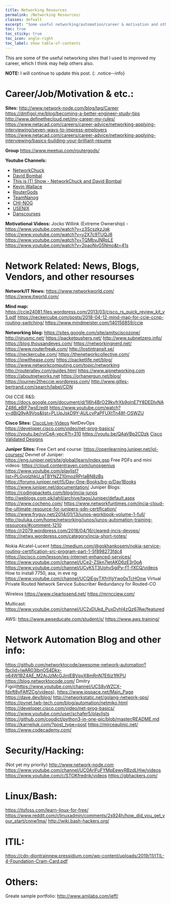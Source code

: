 ```yaml
---
title: Networking Resources
permalink: /Networking Resources/
classes: defualt
excerpt: "Some useful networking/automation/career & motivation and other sites that I used to improved my career"
toc: true
toc_sticky: true
toc_icon: angle-right
toc_label: show table-of-contents
---
```


This are some of the useful networking sites that I used to improved my career, which I think may help others also.

**NOTE:** I will continue to update this post.
{: .notice--info}

# Career/Job/Motivation & etc.: 
**Sites:**
http://www.network-node.com/blog/tag/Career
https://dmfigol.me/blog/becoming-a-better-engineer-study-tips
http://www.definethecloud.net/my-career-my-rules/
https://www.netacad.com/careers/career-advice/networking-applying-interviewing/seven-ways-to-impress-employers
https://www.netacad.com/careers/career-advice/networking-applying-interviewing/basics-building-your-brilliant-resume

**Group**
https://www.meetup.com/routergods/

**Youtube Channels:**
- [NetworkChuck](https://www.youtube.com/user/NetworkChuck/playlists)
- [David Bombal](https://www.youtube.com/c/DavidBombal/playlists)
- [This is IT! Show - NetworkChuck and David Bombal](https://www.youtube.com/c/ThisisITShowNetworkChuckandDavidBombal/videos)
- [Kevin Wallace](https://www.youtube.com/user/kwallaceccie/playlists)
- [RouterGods](https://www.youtube.com/user/routergods)
- [TeamNanog](youtube.com/user/TeamNANOG)
- [CHI-NOG](https://www.youtube.com/user/chicagonog)
- [USENIX](https://www.youtube.com/user/USENIXAssociation/videos)
- [Danscourses](https://www.youtube.com/c/danscourses/playlists)

**Motivational Videos:**
Jocko Willink (Extreme Ownership) - https://www.youtube.com/watch?v=z3ScszkzJqk
https://www.youtube.com/watch?v=y2X7c9TUQJ8
https://www.youtube.com/watch?v=TQMbvJNRpLE
https://www.youtube.com/watch?v=2paoNvG5Nmo&t=41s


# Network Related: News, Blogs, Vendors, and other resourses

**Network/IT News:**
https://www.networkworld.com/
https://www.itworld.com/

**Mind map:**
https://ccie24081.files.wordpress.com/2013/03/cisco_rs_quick_review_kit_v5.pdf
https://neckercube.com/posts/2018-04-12-mind-map-for-ccie-ccnp-routing-switching/
https://www.mindmeister.com/140156859/ccie

**Networking blog:**
https://sites.google.com/site/amitsciscozone/
http://njrusmc.net/
https://packetpushers.net/
http://www.subnetzero.info/
https://blog.thousandeyes.com/
https://networkingnerd.net/
https://www.routerfreak.com/
http://lostintransit.se/
https://neckercube.com/
https://thenetworkcollective.com/
https://ipwithease.com/
https://packetlife.net/blog/
https://www.networkcomputing.com/topic/networking
http://routeralley.com/guides.html
https://www.ajsnetworking.com
https://aboutnetworks.net
https://orhanergun.net/blog/
https://journey2theccie.wordpress.com/
http://www.gilles-bertrand.com/search/label/CDN

Old CCIE R&S:
 https://docs.google.com/document/d/1I6h4BrO29kyfrXb9olnE7Y8DEDlyNAZ486_eBlF7wsE/edit
https://www.youtube.com/watch?v=dBjQ9yA9Vos&list=PLUpJskD9Y-AULcvPaPFUXtTn48f-OSWZU

**Cisco Sites:**
[CiscoLive-Videos](https://www.ciscolive.com/global/featured-on-demand.html)
NetDevOps
https://developer.cisco.com/video/net-prog-basics/
https://youtu.be/rviCeA-vpc4?t=310
https://youtu.be/QAaVBp2CDzk
[Cisco Validated Designs](https://www.cisco.com/c/en/us/solutions/enterprise/validated-design-program/networking_solutions_products_genericcontent0900aecd80601e22.html)


**Juniper Sites:**
Free Cert and course: https://openlearning.juniper.net/jol-courses/
Devnet of Juniper: https://eng.juniper.net/site/global/learn/index.gsp
Free PDFs and mini videos: https://cloud.contentraven.com/junosgenius
https://www.youtube.com/playlist?list=PLGvolzhkU_gTBYNZZ10mozRPrIaBN8zBs
https://forums.juniper.net/t5/Day-One-Books/bg-p/Day1Books
https://www.juniper.net/documentation/
Juniper Blogs: 
https://codingpackets.com/blog/jncia-junos
http://weblogs.com.pk/jahil/archive/tags/Juniper/default.aspx
https://www.cocheno.com/
https://www.networkfuntimes.com/jncia-cloud-the-ultimate-resource-for-junipers-sdn-certification/
https://www.fryguy.net/2014/01/13/junos-workbook-volume-1-full/
http://puluka.com/home/networking/junos/junos-automation-training-resources/#comment-1210
https://r2079.wordpress.com/2018/04/16/cleared-jncis-devops/
https://netwx.wordpress.com/category/jncia-short-notes/



Nokia Alcatel-Lucent
https://medium.com/@gokhankosem/nokia-service-routing-certification-src-program-part-1-5f898273fdc4
https://ipcisco.com/lesson/ies-internet-enhanced-services/
https://www.youtube.com/channel/UCe2-ZSkn7letAKD6zE3r0oA
https://www.youtube.com/channel/UCyK5T3UohvSgiPy-fT-fXCQ/videos
How to install 7750, asa, in eve ng https://www.youtube.com/channel/UCQlEgyTXfnYgYwo0xTcHOnw
Virtual Private Routed Network Service
Subscriber Redundancy for Routed-CO

Wireless
https://www.cleartosend.net/
https://mrncciew.com/

Multicast:
https://www.youtube.com/channel/UC2xDUkd_PuxDvhl4zQz67Aw/featured

AWS: https://www.awseducate.com/student/s/
https://www.aws.training/
 
# Network Automation Blog and other info:
https://github.com/networktocode/awesome-network-automation?fbclid=IwAR03lbnOS4Dkx-n64W1BZ4AE_M2AiJzMcGJjnIEBVpvX8mRnN7E6iz1fKPU
https://blog.networktocode.com/
Dmitry Figol(https://www.youtube.com/channel/UCS8yWZCX-fdxft8yFAffZCg/videos),
https://www.ipspace.net/Main_Page
https://dave.dev/blog/
http://networkstatic.net/golang-network-ops/
https://pynet.twb-tech.com/blog/automation/netmiko.html
https://developer.cisco.com/video/net-prog-basics/
https://www.youtube.com/user/schafer5/playlists
https://github.com/coodict/python3-in-one-pic/blob/master/README.md
https://karneliuk.com/?post_type=post
https://mirceaulinic.net/
https://www.codecademy.com/

# Security/Hacking:
(Not yet my priority)
http://www.network-node.com
https://www.youtube.com/channel/UC0ArlFuFYMpEewyRBzdLHiw/videos
https://www.youtube.com/c/STOKfredrik/videos
https://gbhackers.com/


# Linux/Bash:
https://itsfoss.com/learn-linux-for-free/
https://www.reddit.com/r/linuxadmin/comments/2s924h/how_did_you_get_your_start/cnnw1ma/
http://wiki.bash-hackers.org/


# ITIL:
https://cdn-diontrainnew.pressidium.com/wp-content/uploads/2019/11/ITIL-4-Foundation-Cram-Card.pdf

# Others:
Greate sample portfolio: http://www.amilabs.com/jeff/

